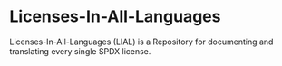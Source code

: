 # Licenses-In-All-Languages
Licenses-In-All-Languages (LIAL) is a Repository for documenting and translating every single SPDX license.
